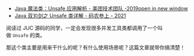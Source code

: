 - [Java 魔法类：Unsafe 应用解析 - 美团技术团队 -2019open in new window](https://tech.meituan.com/2019/02/14/talk-about-java-magic-class-unsafe.html)
- [Java 双刃剑之 Unsafe 类详解 - 码农参上 - 2021](https://xie.infoq.cn/article/8b6ed4195e475bfb32dacc5cb)

阅读过 JUC 源码的同学，一定会发现很多并发工具类都调用了一个叫做 `Unsafe` 的类。

那这个类主要是用来干什么的呢？有什么使用场景呢？这篇文章就带你搞清楚！
